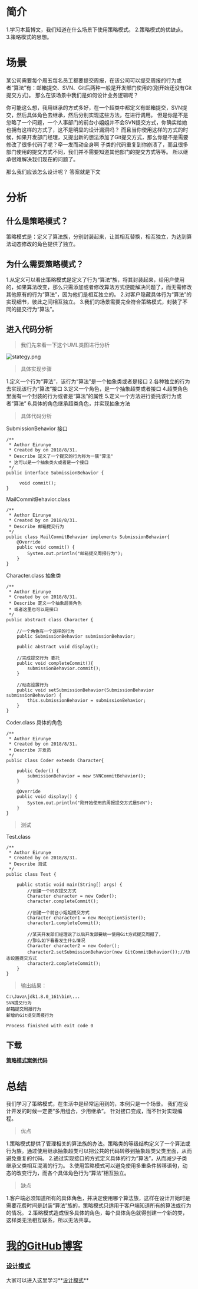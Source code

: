 # 简介

1.学习本篇博文，我们知道在什么场景下使用策略模式。
2.策略模式的优缺点。
3.策略模式的思想。

# 场景

 某公司需要每个周五每名员工都要提交周报，在该公司可以提交周报的行为或者“算法”有：邮箱提交、SVN、Git后两种一般是开发部门使用的(刚开始还没有Git提交方式)。
 那么在该场景中我们是如何设计业务逻辑呢？

 你可能这么想，我用继承的方式多好，在一个超类中都定义有邮箱提交，SVN提交，然后具体角色去继承，然后分别实现这些方法，在进行调用。
 但是你是不是忽略了一个问题，一个人事部门的前台小姐姐并不会SVN提交方式，你确实给她也拥有这样的方式了，这不是明显的设计漏洞吗？
 而且当你使用这样的方式的时候，如果开发部门经理，又提出新的想法添加了Git提交方式，那么你是不是需要修改了很多代码了呢？牵一发而动全身啊
 子类的代码重复到你崩溃了，而且很多部门使用的提交方式不同，我们并不需要知道其他部门的提交方式等等。
 所以继承很难解决我们现在的问题了。

 那么我们应该怎么设计呢？
 答案就是下文

# 分析

## 什么是策略模式？

  策略模式是：定义了算法族，分别封装起来，让其相互替换，相互独立，为达到算法动态修改的角色提供了独立。


## 为什么需要策略模式？

 1.从定义可以看出策略模式是定义了行为“算法”族，将其封装起来，给用户使用的，如果算法改变，那么只需添加或者修改算法方式便能解决问题了，而无需修改其他原有的行为“算法”，因为他们是相互独立的。
 2.对客户隐藏具体行为“算法”的实现细节，彼此之间相互独立。
 3.我们的场景需要完全符合策略模式，封装了不同的提交行为“算法”。

## 进入代码分析

> 我们先来看一下这个UML类图进行分析

![stategy.png](https://upload-images.jianshu.io/upload_images/3012005-b7dcbc207bffa21b.png?imageMogr2/auto-orient/strip%7CimageView2/2/w/600)


> 具体实现步骤

1.定义一个行为“算法”，该行为“算法”是一个抽象类或者是接口
2.各种独立的行为去实现该行为“算法”接口
3.定义一个角色，是一个抽象超类或者接口
4.超类角色里面有一个封装的行为或者是“算法”的属性
5.定义一个方法进行委托该行为或者“算法”
6.具体的角色继承超类角色，并实现抽象方法


> 具体代码分析

SubmissionBehavior 接口
```
/**
 * Author Eirunye
 * Created by on 2018/8/31.
 * Describe 定义了一个提交的行为称为一簇"算法"
 * 这可以是一个抽象类火或者是一个接口
 */
public interface SubmissionBehavior {

     void commit();
}
```

MailCommitBehavior.class

```
/**
 * Author Eirunye
 * Created by on 2018/8/31.
 * Describe 邮箱提交行为
 */
public class MailCommitBehavior implements SubmissionBehavior{
    @Override
    public void commit() {
        System.out.println("邮箱提交周报行为");
    }
}
```
Character.class 抽象类
```
/**
 * Author Eirunye
 * Created by on 2018/8/31.
 * Describe 定义一个抽象超类角色
 * 或者这里也可以是接口
 */
public abstract class Character {

    //一个角色有一个这样的行为
    public SubmissionBehavior submissionBehavior;

    public abstract void display();

    //完成提交行为 委托
    public void completeCommit(){
        submissionBehavior.commit();
    }

    //动态设置行为
    public void setSubmissionBehavior(SubmissionBehavior submissionBehavior) {
        this.submissionBehavior = submissionBehavior;
    }
}

```
Coder.class 具体的角色
```
/**
 * Author Eirunye
 * Created by on 2018/8/31.
 * Describe 开发员
 */
public class Coder extends Character{

    public Coder() {
        submissionBehavior = new SVNCommitBehavior();
    }

    @Override
    public void display() {
        System.out.println("刚开始使用的周报提交方式是SVN");
    }
}
```
> 测试

Test.class
```
/**
 * Author Eirunye
 * Created by on 2018/8/31.
 * Describe 测试
 */
public class Test {

    public static void main(String[] args) {
        //创建一个码农提交方式
        Character character = new Coder();
        character.completeCommit();

        //创建一个前台小姐姐提交方式
        Character character1 = new ReceptionSister();
        character1.completeCommit();

        //某天开发部们经理说了以后开发部要统一使用Git方式提交周报了，
        //那么如下看看发生什么情况
        Character character2 = new Coder();
        character2.setSubmissionBehavior(new GitCommitBehavior());//动态设置提交方式
        character2.completeCommit();
    }
}
```
> 输出结果：
```
C:\Java\jdk1.8.0_161\bin\...
SVN提交行为
邮箱提交周报行为
新增的Git提交周报行为

Process finished with exit code 0
```
## 下载

**[策略模式案例代码](https://github.com/eirunye/StrategyPattern_Design)**

# 总结

我们学习了策略模式，在生活中是经常运用到的，本例只是一个场景。
我们在设计开发的时候一定要“多用组合，少用继承”。
针对接口变成，而不针对实现编程。

> 优点

1.策略模式提供了管理相关的算法族的办法。策略类的等级结构定义了一个算法或行为族。通过使用继承抽象超类可以把公共的代码转移到抽象超类父类里面，从而避免重复的代码。
2.通过实现接口的方式定义具体的行为“算法”，从而减少子类继承父类相互混淆的行为。
3.使用策略模式可以避免使用多重条件转移语句，动态的改变行为，而各个具体角色行为“算法”相互独立。

> 缺点

1.客户端必须知道所有的具体角色，并决定使用哪个算法族，这样在设计开始时是需要花费时间是封装“算法”族的，策略模式只适用于客户端知道所有的算法或行为的情况。
2.策略模式造成很多具体的角色，每个具体角色就得创建一个新的类，这样类无法相互联系，所以无法共享。

# [我的GitHub博客](https://eirunye.github.io/)

### [设计模式](https://eirunye.github.io/categories/%E8%AE%BE%E8%AE%A1%E6%A8%A1%E5%BC%8F/)

大家可以进入这里学习**[设计模式](https://eirunye.github.io/categories/%E8%AE%BE%E8%AE%A1%E6%A8%A1%E5%BC%8F/)**